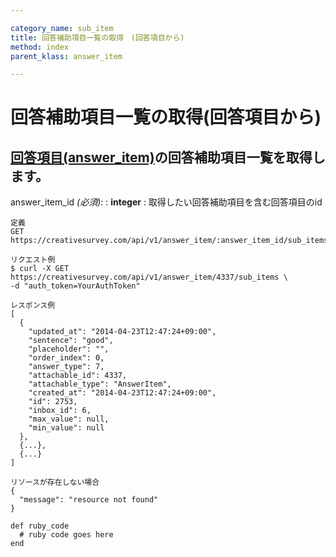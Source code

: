 ```yaml
---

category_name: sub_item
title: 回答補助項目一覧の取得　(回答項目から)
method: index
parent_klass: answer_item

---
```


# 回答補助項目一覧の取得(回答項目から)

## [回答項目(answer_item)](#answer_item)の回答補助項目一覧を取得します。

answer_item_id _(必須)_:
: __integer__
: 取得したい回答補助項目を含む回答項目のid

~~~
定義
GET https://creativesurvey.com/api/v1/answer_item/:answer_item_id/sub_items

リクエスト例
$ curl -X GET https://creativesurvey.com/api/v1/answer_item/4337/sub_items \
-d "auth_token=YourAuthToken"

レスポンス例
[
  {
    "updated_at": "2014-04-23T12:47:24+09:00",
    "sentence": "good",
    "placeholder": "",
    "order_index": 0,
    "answer_type": 7,
    "attachable_id": 4337,
    "attachable_type": "AnswerItem",
    "created_at": "2014-04-23T12:47:24+09:00",
    "id": 2753,
    "inbox_id": 6,
    "max_value": null,
    "min_value": null
  },
  {...},
  {...}
]  
  
リソースが存在しない場合
{
  "message": "resource not found"
}
~~~

~~~
def ruby_code
  # ruby code goes here
end
~~~
